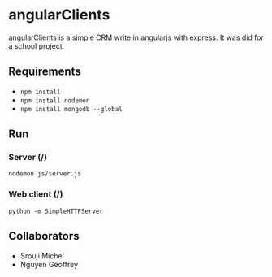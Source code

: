 # angularClients

angularClients is a simple CRM write in angularjs with express.
It was did for a school project.

## Requirements

* `npm install`
* `npm install nodemon`
* `npm install mongodb --global`

## Run
### Server (/)
`nodemon js/server.js`
### Web client (/)
`python -m SimpleHTTPServer`

## Collaborators
* Srouji Michel
* Nguyen Geoffrey
